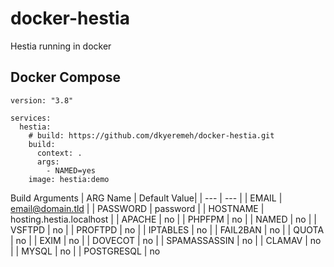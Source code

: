 # docker-hestia

Hestia running in docker

## Docker Compose
```
version: "3.8"

services:
  hestia:
    # build: https://github.com/dkyeremeh/docker-hestia.git
    build:
      context: .
      args:
        - NAMED=yes
    image: hestia:demo
```


Build Arguments
| ARG Name | Default Value|
| --- | --- |
| EMAIL | email@domain.tld |
| PASSWORD | password |
| HOSTNAME | hosting.hestia.localhost |
| APACHE | no |
| PHPFPM | no |
| NAMED | no |
| VSFTPD | no |
| PROFTPD | no |
| IPTABLES | no |
| FAIL2BAN | no |
| QUOTA | no |
| EXIM | no |
| DOVECOT | no |
| SPAMASSASSIN | no |
| CLAMAV | no |
| MYSQL | no |
| POSTGRESQL | no

    